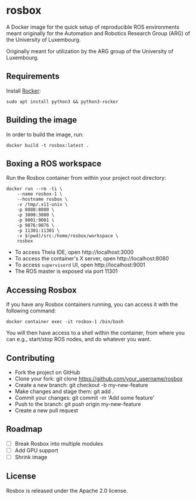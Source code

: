 # rosbox

A Docker image for the quick setup of reproducible ROS environments meant originally for the Automation and Robotics Research Group (ARG) of the University of Luxembourg.

Originally meant for utilization by the ARG group of the University of Luxembourg.

## Requirements

Install [Rocker](https://github.com/osrf/rocker):

```
sudo apt install python3 && python3-rocker
```

## Building the image

In order to build the image, run:

```
docker build -t rosbox:latest .
```

## Boxing a ROS workspace

Run the Rosbox container from within your project root directory:

```
docker run --rm -ti \
    --name rosbox-1 \
    --hostname rosbox \
    -v /tmp/.x11-unix \
    -p 8080:8080 \
    -p 3000:3000 \
    -p 9001:9001 \
    -p 9876:9876 \
    -p 11301:11301 \
    -v $(pwd)/src:/home/rosbox/workspace \
    rosbox
```

- To access Theia IDE, open http://localhost:3000
- To access the container's X server, open http://localhost:8080
- To access `supervisord` UI, open http://localhost:9001
- The ROS master is exposed via port 11301 

## Accessing Rosbox

If you have any Rosbox containers running, you can access it with the following command: 

```
docker container exec -it rosbox-1 /bin/bash
```

You will then have access to a shell within the container, from where you can e.g., start/stop ROS nodes, and do whatever you want.

## Contributing
- Fork the project on GitHub
- Clone your fork: git clone https://github.com/your_username/rosbox
- Create a new branch: git checkout -b my-new-feature
- Make changes and stage them: git add .
- Commit your changes: git commit -m 'Add some feature'
- Push to the branch: git push origin my-new-feature
- Create a new pull request

## Roadmap
- [ ] Break Rosbox into multiple modules
- [ ] Add GPU support 
- [ ] Shrink image

## License

Rosbox is released under the Apache 2.0 license.

